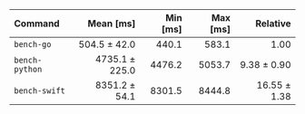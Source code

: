| Command | Mean [ms] | Min [ms] | Max [ms] | Relative |
|:---|---:|---:|---:|---:|
| `bench-go` | 504.5 ± 42.0 | 440.1 | 583.1 | 1.00 |
| `bench-python` | 4735.1 ± 225.0 | 4476.2 | 5053.7 | 9.38 ± 0.90 |
| `bench-swift` | 8351.2 ± 54.1 | 8301.5 | 8444.8 | 16.55 ± 1.38 |
